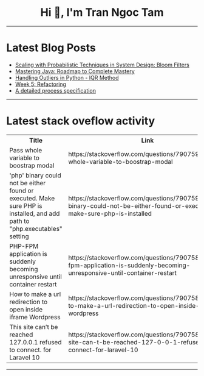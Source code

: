 <h1 align="center">Hi 👋, I'm Tran Ngoc Tam</h1>

---

# Latest Blog Posts 
<!-- BLOG-POST-LIST:START -->
- [Scaling with Probabilistic Techniques in System Design: Bloom Filters](https://dev.to/shavin_anjitha/scaling-with-probabilistic-techniques-in-system-design-bloom-filters-jjf)
- [Mastering Java: Roadmap to Complete Mastery](https://dev.to/wilsonjuma254/mastering-java-roadmap-to-complete-mastery-ojk)
- [Handling Outliers in Python - IQR Method](https://dev.to/allan-pg/handling-outliers-in-python-iqr-method-5afh)
- [Week 5: Refactoring](https://dev.to/mpalhutchinson/week-5-refactoring-43ke)
- [A detailed process specification](https://dev.to/ndungu_jeffersonmarira_/a-detailed-process-specification-57jd)
<!-- BLOG-POST-LIST:END -->

---

# Latest stack oveflow activity
<table>
  <tr><th>Title</th><th>Link</th></tr>
  <!-- STACKOVERFLOW:START --><tr><td>Pass whole variable to boostrap modal</td><td>https://stackoverflow.com/questions/79075914/pass-whole-variable-to-boostrap-modal</td></tr><tr><td>&#39;php&#39; binary could not be either found or executed. Make sure PHP is installed, and add path to &quot;php.executables&quot; setting</td><td>https://stackoverflow.com/questions/79075905/php-binary-could-not-be-either-found-or-executed-make-sure-php-is-installed</td></tr><tr><td>PHP-FPM application is suddenly becoming unresponsive until container restart</td><td>https://stackoverflow.com/questions/79075897/php-fpm-application-is-suddenly-becoming-unresponsive-until-container-restart</td></tr><tr><td>How to make a url redirection to open inside iframe Wordpress</td><td>https://stackoverflow.com/questions/79075825/how-to-make-a-url-redirection-to-open-inside-iframe-wordpress</td></tr><tr><td>This site can’t be reached 127.0.0.1 refused to connect. for Laravel 10</td><td>https://stackoverflow.com/questions/79075811/this-site-can-t-be-reached-127-0-0-1-refused-to-connect-for-laravel-10</td></tr><!-- STACKOVERFLOW:END -->
</table>

---


